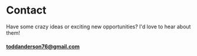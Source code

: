 # Contact

Have some crazy ideas or exciting new opportunities? I'd love to hear about them!

#### toddanderson76@gmail.com
